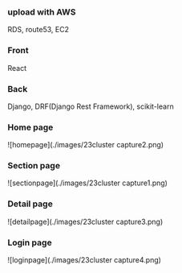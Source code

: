 ### upload with AWS
RDS, route53, EC2 <br>

### Front
React <br>

### Back
Django, DRF(Django Rest Framework), scikit-learn

### Home page
![homepage](./images/23cluster capture2.png)<br>

### Section page
![sectionpage](./images/23cluster capture1.png)<br>

### Detail page
![detailpage](./images/23cluster capture3.png)<br>

### Login page
![loginpage](./images/23cluster capture4.png)<br>
